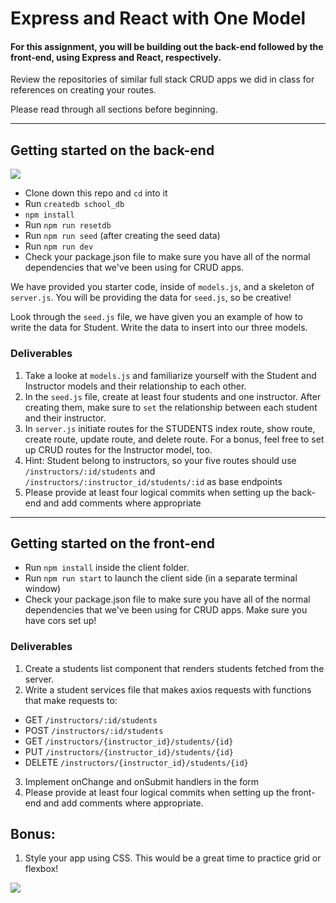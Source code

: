 # Express and React with One Model 

#### For this assignment, you will be building out the back-end followed by the front-end, using Express and React, respectively.

Review the repositories of similar full stack CRUD apps we did in class for references on creating your routes.

Please read through all sections before beginning.

*******

## Getting started on the back-end

![](https://media.giphy.com/media/3o6ZtpWvwnhf34Oj0A/giphy.gif)

- Clone down this repo and `cd` into it
- Run `createdb school_db`
- `npm install`
- Run `npm run resetdb`
- Run `npm run seed` (after creating the seed data)
- Run `npm run dev`
- Check your package.json file to make sure you have all of the normal dependencies that we've been using for CRUD apps.

We have provided you starter code, inside of `models.js`, and a skeleton of `server.js`. You will be providing the data for `seed.js`, so be creative! 

Look through the `seed.js` file, we have given you an example of how to write the data for Student. Write the data to insert into our three models.

### Deliverables
1. Take a looke at `models.js` and familiarize yourself with the Student and Instructor models and their relationship to each other.
1. In the `seed.js` file, create at least four students and one instructor. After creating them, make sure to `set` the relationship between each student and their instructor. 
1. In `server.js` initiate routes for the STUDENTS index route, show route, create route, update route, and delete route. For a bonus, feel free to set up CRUD routes for the Instructor model, too.
1.  Hint: Student belong to instructors, so your five routes should use `/instructors/:id/students` and `/instructors/:instructor_id/students/:id` as base endpoints
1.  Please provide at least four logical commits when setting up the back-end and add comments where appropriate

************

## Getting started on the front-end

- Run `npm install` inside the client folder.
- Run `npm run start` to launch the client side (in a separate terminal window)
- Check your package.json file to make sure you have all of the normal dependencies that we've been using for CRUD apps. Make sure you have cors set up!

### Deliverables
1. Create a students list component that renders students fetched from the server.
1. Write a student services file that makes axios requests with functions that make requests to:
-  GET `/instructors/:id/students`
-  POST  `/instructors/:id/students`
-  GET `/instructors/{instructor_id}/students/{id}`
-  PUT `/instructors/{instructor_id}/students/{id}`
-  DELETE `/instructors/{instructor_id}/students/{id}`
3. Implement onChange and onSubmit handlers in the form
5. Please provide at least four logical commits when setting up the front-end and add comments where appropriate.



## Bonus:

1. Style your app using CSS. This would be a great time to practice grid or flexbox!

![](https://media.giphy.com/media/3orieYvLZXsgTkOHza/giphy.gif)

